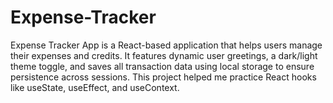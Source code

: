 # Expense-Tracker
Expense Tracker App is a React-based application that helps users manage their expenses and credits. It features dynamic user greetings, a dark/light theme toggle, and saves all transaction data using local storage to ensure persistence across sessions. This project helped me practice React hooks like useState, useEffect, and useContext.
